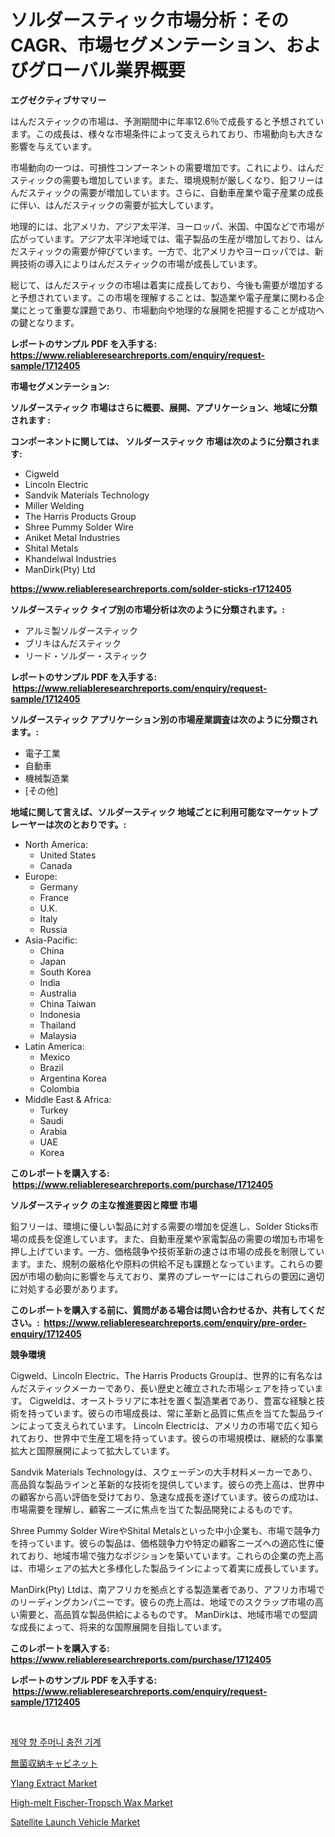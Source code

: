 <p><h1>ソルダースティック市場分析：そのCAGR、市場セグメンテーション、およびグローバル業界概要</h1></p><p><strong>エグゼクティブサマリー</strong></p>
<p><p>はんだスティックの市場は、予測期間中に年率12.6％で成長すると予想されています。この成長は、様々な市場条件によって支えられており、市場動向も大きな影響を与えています。</p><p>市場動向の一つは、可損性コンプーネントの需要増加です。これにより、はんだスティックの需要も増加しています。また、環境規制が厳しくなり、鉛フリーはんだスティックの需要が増加しています。さらに、自動車産業や電子産業の成長に伴い、はんだスティックの需要が拡大しています。</p><p>地理的には、北アメリカ、アジア太平洋、ヨーロッパ、米国、中国などで市場が広がっています。アジア太平洋地域では、電子製品の生産が増加しており、はんだスティックの需要が伸びています。一方で、北アメリカやヨーロッパでは、新興技術の導入によりはんだスティックの市場が成長しています。</p><p>総じて、はんだスティックの市場は着実に成長しており、今後も需要が増加すると予想されています。この市場を理解することは、製造業や電子産業に関わる企業にとって重要な課題であり、市場動向や地理的な展開を把握することが成功への鍵となります。</p></p>
<p><strong>レポートのサンプル PDF を入手する: <a href="https://www.reliableresearchreports.com/enquiry/request-sample/1712405">https://www.reliableresearchreports.com/enquiry/request-sample/1712405</a></strong></p>
<p><strong>市場セグメンテーション:</strong></p>
<p><strong> ソルダースティック 市場はさらに概要、展開、アプリケーション、地域に分類されます :</strong></p>
<p><strong>コンポーネントに関しては、 ソルダースティック 市場は次のように分類されます: &nbsp;</strong></p>
<p><ul><li>Cigweld</li><li>Lincoln Electric</li><li>Sandvik Materials Technology</li><li>Miller Welding</li><li>The Harris Products Group</li><li>Shree Pummy Solder Wire</li><li>Aniket Metal Industries</li><li>Shital Metals</li><li>Khandelwal Industries</li><li>ManDirk(Pty) Ltd</li></ul></p>
<p><strong><a href="https://www.reliableresearchreports.com/solder-sticks-r1712405">https://www.reliableresearchreports.com/solder-sticks-r1712405</a></strong></p>
<p><strong> ソルダースティック タイプ別の市場分析は次のように分類されます。:</strong></p>
<p><ul><li>アルミ製ソルダースティック</li><li>ブリキはんだスティック</li><li>リード・ソルダー・スティック</li></ul></p>
<p><strong>レポートのサンプル PDF を入手する: &nbsp;<a href="https://www.reliableresearchreports.com/enquiry/request-sample/1712405">https://www.reliableresearchreports.com/enquiry/request-sample/1712405</a></strong></p>
<p><strong> ソルダースティック アプリケーション別の市場産業調査は次のように分類されます。:</strong></p>
<p><ul><li>電子工業</li><li>自動車</li><li>機械製造業</li><li>[その他]</li></ul></p>
<p><strong>地域に関して言えば、ソルダースティック 地域ごとに利用可能なマーケットプレーヤーは次のとおりです。:</strong></p>
<p><ul>
    <li>
        North America:
        <ul>
            <li>United States</li>
            <li>Canada</li>
        </ul>
    </li>
    <li>
        Europe:
        <ul>
            <li>Germany</li>
            <li>France</li>
            <li>U.K.</li>
            <li>Italy</li>
            <li>Russia</li>
        </ul>
    </li>
    <li>
        Asia-Pacific:
        <ul>
            <li>China</li>
            <li>Japan</li>
            <li>South Korea</li>
            <li>India</li>
            <li>Australia</li>
            <li>China Taiwan</li>
            <li>Indonesia</li>
            <li>Thailand</li>
            <li>Malaysia</li>
        </ul>
    </li>
    <li>
        Latin America:
        <ul>
            <li>Mexico</li>
            <li>Brazil</li>
            <li>Argentina Korea</li>
            <li>Colombia</li>
        </ul>
    </li>
    <li>
        Middle East & Africa:
        <ul>
            <li>Turkey</li>
            <li>Saudi</li>
            <li>Arabia</li>
            <li>UAE</li>
            <li>Korea</li>
        </ul>
    </li>
    </ul></p>
<p><strong>このレポートを購入する: &nbsp;<a href="https://www.reliableresearchreports.com/purchase/1712405">https://www.reliableresearchreports.com/purchase/1712405</a></strong></p>
<p><strong>ソルダースティック の主な推進要因と障壁 市場</strong></p>
<p><p>鉛フリーは、環境に優しい製品に対する需要の増加を促進し、Solder Sticks市場の成長を促進しています。また、自動車産業や家電製品の需要の増加も市場を押し上げています。一方、価格競争や技術革新の速さは市場の成長を制限しています。また、規制の厳格化や原料の供給不足も課題となっています。これらの要因が市場の動向に影響を与えており、業界のプレーヤーにはこれらの要因に適切に対処する必要があります。</p></p>
<p><strong>このレポートを購入する前に、質問がある場合は問い合わせるか、共有してください。:&nbsp; <a href="https://www.reliableresearchreports.com/enquiry/pre-order-enquiry/1712405">https://www.reliableresearchreports.com/enquiry/pre-order-enquiry/1712405</a></strong></p>
<p><strong>競争環境</strong></p>
<p><p>Cigweld、Lincoln Electric、The Harris Products Groupは、世界的に有名なはんだスティックメーカーであり、長い歴史と確立された市場シェアを持っています。 Cigweldは、オーストラリアに本社を置く製造業者であり、豊富な経験と技術を持っています。彼らの市場成長は、常に革新と品質に焦点を当てた製品ラインによって支えられています。 Lincoln Electricは、アメリカの市場で広く知られており、世界中で生産工場を持っています。彼らの市場規模は、継続的な事業拡大と国際展開によって拡大しています。</p><p>Sandvik Materials Technologyは、スウェーデンの大手材料メーカーであり、高品質な製品ラインと革新的な技術を提供しています。彼らの売上高は、世界中の顧客から高い評価を受けており、急速な成長を遂げています。彼らの成功は、市場需要を理解し、顧客ニーズに焦点を当てた製品開発によるものです。</p><p>Shree Pummy Solder WireやShital Metalsといった中小企業も、市場で競争力を持っています。彼らの製品は、価格競争力や特定の顧客ニーズへの適応性に優れており、地域市場で強力なポジションを築いています。これらの企業の売上高は、市場シェアの拡大と多様化した製品ラインによって着実に成長しています。</p><p>ManDirk(Pty) Ltdは、南アフリカを拠点とする製造業者であり、アフリカ市場でのリーディングカンパニーです。彼らの売上高は、地域でのスクラップ市場の高い需要と、高品質な製品供給によるものです。 ManDirkは、地域市場での堅調な成長によって、将来的な国際展開を目指しています。</p></p>
<p><strong>このレポートを購入する: &nbsp; <a href="https://www.reliableresearchreports.com/purchase/1712405">https://www.reliableresearchreports.com/purchase/1712405</a></strong></p>
<p><strong>レポートのサンプル PDF を入手する: &nbsp;<a href="https://www.reliableresearchreports.com/enquiry/request-sample/1712405">https://www.reliableresearchreports.com/enquiry/request-sample/1712405</a></strong><strong></strong></p>
<p>&nbsp;</p>
<p><p><a href="https://github.com/RichardLueilwitz787/Market-Research-Report-List-1/blob/main/629646024952.md">제약 향 주머니 충전 기계</a></p><p><a href="https://github.com/JacksonWiza1924/Market-Research-Report-List-1/blob/main/323426627032.md">無菌収納キャビネット</a></p><p><a href="https://www.linkedin.com/pulse/ylang-extract-market-insights-players-forecast-till-2031-sxbxe?trackingId=UYA04RfGt1WlFpJ%2FYh1rlA%3D%3D">Ylang Extract Market</a></p><p><a href="https://www.linkedin.com/pulse/high-melt-fischer-tropsch-wax-market-research-report-key-tsmwe?trackingId=CdzJiAFbJFerZ%2B8MKlcs8g%3D%3D">High-melt Fischer-Tropsch Wax Market</a></p><p><a href="https://github.com/Sherrillcrooksxa8i18ucf2m/Market-Research-Report-List-2/blob/main/satellite-launch-vehicle-market.md">Satellite Launch Vehicle Market</a></p></p>